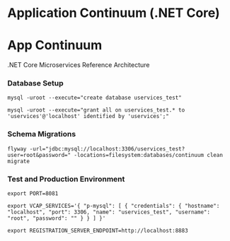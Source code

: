 # Application Continuum (.NET Core)
# App Continuum
.NET Core Microservices Reference Architecture

### Database Setup

```
mysql -uroot --execute="create database uservices_test"

mysql -uroot --execute="grant all on uservices_test.* to 'uservices'@'localhost' identified by 'uservices';"
```

### Schema Migrations

```
flyway -url="jdbc:mysql://localhost:3306/uservices_test?user=root&password=" -locations=filesystem:databases/continuum clean migrate
```

### Test and Production Environment

````
export PORT=8081

export VCAP_SERVICES='{ "p-mysql": [ { "credentials": { "hostname": "localhost", "port": 3306, "name": "uservices_test", "username": "root", "password": "" } } ] }'
 
export REGISTRATION_SERVER_ENDPOINT=http://localhost:8883
````
